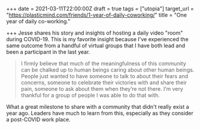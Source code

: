 +++
date = 2021-03-11T22:00:00Z
draft = true
tags = ["utopia"]
target_url = "https://plasticmind.com/friends/1-year-of-daily-coworking/"
title = "One year of daily co-working."

+++
Jesse shares his story and insights of hosting a daily video "room" during COVID-19. This is my favorite insight because I've experienced the same outcome from a handful of virtual groups that I have both lead and been a participant in the last year.

> I firmly believe that much of the meaningfulness of this community can be chalked up to human beings caring about other human beings. People just wanted to have someone to talk to about their fears and concerns, someone to celebrate their victories with and share their pain, someone to ask about them when they’re not there. I’m very thankful for a group of people I was able to do that with.

What a great milestone to share with a community that didn't really exist a year ago. Leaders have much to learn from this, especially as they consider a post-COVID work place.